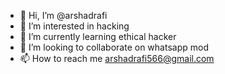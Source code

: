 - 👋 Hi, I’m @arshadrafi
- 👀 I’m interested in hacking
- 🌱 I’m currently learning ethical hacker
- 💞️ I’m looking to collaborate on whatsapp mod
- 📫 How to reach me arshadrafi566@gmail.com

<!---
arshadrafi/arshadrafi is a ✨ special ✨ repository because its `README.md` (this file) appears on your GitHub profile.
You can click the Preview link to take a look at your changes.
--->
